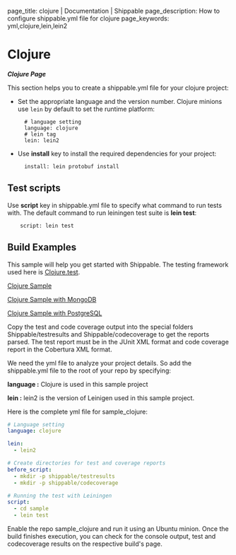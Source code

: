 page_title: clojure | Documentation | Shippable
page_description: How to configure shippable.yml file for clojure
page_keywords: yml,clojure,lein,lein2

# Clojure

***Clojure Page***

This section helps you to create a shippable.yml file for your clojure project:

- Set the appropriate language and the version number. Clojure minions use `lein` by default to set the runtime platform:

        # language setting
        language: clojure
        # lein tag
        lein: lein2

- Use **install** key to install the required dependencies for your project:

        install: lein protobuf install

## Test scripts

Use **script** key in shippable.yml file to specify what command to run tests with. The default command to run leiningen test suite is **lein test**:

        script: lein test

## Build Examples

This sample will help you get started with Shippable. The testing
framework used here is [Clojure.test](http://richhickey.github.io/clojure/clojure.test-api.html).

[Clojure Sample](https://github.com/shippableSamples/sample_clojure)

[Clojure Sample with
MongoDB](https://github.com/shippableSamples/sample_clojure_mongodb)

[Clojure Sample with
PostgreSQL](https://github.com/shippableSamples/sample_clojure_postgres)

Copy the test and code coverage output into the special folders
Shippable/testresults and Shippable/codecoverage to get the reports
parsed. The test report must be in the JUnit XML format and code
coverage report in the Cobertura XML format.

We need the yml file to analyze your project details. So add the
shippable.yml file to the root of your repo by specifying:

**language :** Clojure is used in this sample project

**lein :** lein2 is the version of Leinigen used in this sample project.

Here is the complete yml file for sample_clojure:

```yaml
# Language setting
language: clojure

lein:
  - lein2

# Create directories for test and coverage reports
before_script:
  - mkdir -p shippable/testresults
  - mkdir -p shippable/codecoverage

# Running the test with Leiningen
script:
  - cd sample
  - lein test
```

Enable the repo sample_clojure and run it using an Ubuntu minion. Once
the build finishes execution, you can check for the console output, test
and codecoverage results on the respective build's page.

